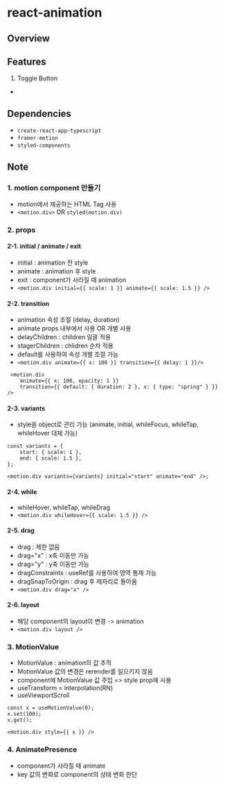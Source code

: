 # react-animation

## Overview

## Features

1. Toggle Button

-

## Dependencies

- `create-react-app-typescript`
- `framer-motion`
- `styled-components`

## Note

### 1. motion component 만들기

- motion에서 제공하는 HTML Tag 사용
- `<motion.div>` OR `styled(motion.div)`

### 2. props

#### 2-1. initial / animate / exit

- initial : animation 전 style
- animate : animation 후 style
- exit : component가 사라질 때 animation
- `<motion.div initial={{ scale: 1 }} animate={{ scale: 1.5 }} />`

#### 2-2. transition

- animation 속성 조절 (delay, duration)
- animate props 내부에서 사용 OR 개별 사용
- delayChildren : children 일괄 적용
- stagerChildren : chlidren 순차 적용
- default를 사용하여 속성 개별 조절 가능
- `<motion.div animate={{ x: 100 }} transition={{ delay: 1 }}/>`

```
 <motion.div
    animate={{ x: 100, opacity: 1 }}
    transition={{ default: { duration: 2 }, x: { type: "spring" } }}
/>
```

#### 2-3. variants

- style을 object로 관리 가능 (animate, initial, whileFocus, whileTap, whileHover 대체 가능)

```
const variants = {
    start: { scale: 1 },
    end: { scale: 1.5 },
};

<motion.div variants={variants} initial="start" animate="end" />;

```

#### 2-4. while

- whileHover, whileTap, whileDrag
- `<motion.div whileHover={{ scale: 1.5 }} />`

#### 2-5. drag

- drag : 제한 없음
- drag="x" : x축 이동만 가능
- drag="y" : y축 이동만 가능
- dragConstraints : useRef를 사용하여 영역 통제 가능
- dragSnapToOrigin : drag 후 제자리로 돌아옴
- `<motion.div drag="x" />`

#### 2-6. layout

- 해당 component의 layout이 변경 -> animation
- `<motion.div layout />`

### 3. MotionValue

- MotionValue : animation의 값 추적
- MotionValue 값의 변경은 rerender를 일으키지 않음
- component에 MotionValue 값 주입 => style prop에 사용
- useTransform = interpolation(RN)
- useViewportScroll

```
const x = useMotionValue(0);
x.set(100);
x.get();

<motion.div style={{ x }} />
```

### 4. AnimatePresence

- component가 사라질 때 animate
- key 값의 변화로 component의 상태 변화 판단
